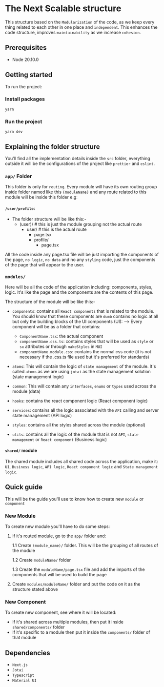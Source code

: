 # The Next Scalable structure

This structure based on the `Modularization` of the code, as we keep every thing related to each other in one place and `independent`. This enhances the code structure, improves `maintainability` as we increase `cohesion`.

## Prerequisites

- Node 20.10.0

## Getting started

To run the project:

### Install packages

`yarn`

### Run the project

`yarn dev`

## Explaining the folder structure

You'll find all the implementation details inside the `src` folder, everything outside it will be the configurations of the project like `prettier` and `eslint`.

### `app/` Folder

This folder is only for `routing`. Every module will have its own routing group inside folder named like this `(moduleName)` and any route related to this module will be inside this folder e.g:

#### `/user/profile`:

- The folder structure will be like this:-
  - (user)/ # this is just the module grouping not the actual route
    - user/ # this is the actual route
      - page.tsx
      - profile/
        - page.tsx

All the code inside any page.tsx file will be just importing the components of the page, `no logic`, `no data` and no any `styling` code, just the components of the page that will appear to the user.

### `modules/`

Here will be all the code of the application including: components, styles, logic. It's like the page and the components are the contents of this page.

The structure of the module will be like this:-

- `components`: contains all `React components` that is related to the module. You should know that these components are `dumb` contains no logic at all but only the building blocks of the UI components (UI):
  --> Every component will be as a folder that contains:

  - `ComponentName.tsx`: the actual component
  - `componentName.css.ts`: contains styles that will be used as `style` or `sx` attributes or through `makeStyles` in `MUI`
  - `componentName.module.css`: contains the normal css code (it is not necessary if the .css.ts file used but it's preferred for standards)

- `atoms`: This will contain the logic of `state management` of the module. It's called `atoms` as we are using `jotai` as the state management solution (state management logic)

- `common`: This will contain any `interfaces`, `enums` or `types` used across the module (data)

- `hooks`: contains the react component logic (React component logic)
- `services`: contains all the logic associated with the `API` calling and server state management (API logic)
- `styles`: contains all the styles shared across the module (optional)
- `utils`: contains all the logic of the module that is not `API`, `state management` or `React component` (Business logic)

#### `shared/` module

The shared module includes all shared code across the application, make it: `UI`, `Business logic`, `API logic`, `React component logic` and `State management logic`.

## Quick guide

This will be the guide you'll use to know how to create new `module` or `component`

### New Module

To create new module you'll have to do some steps:

1. If it's routed module, go to the `app/` folder and:

   1.1 Create `(module_name)/` folder. This will be the grouping of all routes of the module

   1.2 Create `moduleName/` folder

   1.3 Create the `moduleName/page.tsx` file and add the imports of the components that will be used to build the page

2. Create `modules/moduleName/` folder and put the code on it as the structure stated above

### New Component

To create new component, see where it will be located:

- If it's shared across multiple modules, then put it inside `shared/components/` folder
- If it's specific to a module then put it inside the `components/` folder of that module

## Dependencies

- `Next.js`
- `Jotai`
- `Typescript`
- `Material UI`
